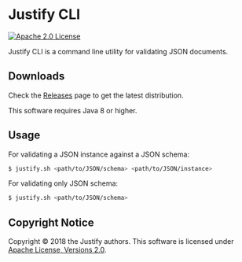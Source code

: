 # Justify CLI
[![Apache 2.0 License](https://img.shields.io/:license-Apache%202.0-blue.svg)](https://www.apache.org/licenses/LICENSE-2.0)

Justify CLI is a command line utility for validating JSON documents.

## Downloads

Check the [Releases] page to get the latest distribution.

This software requires Java 8 or higher.

## Usage

For validating a JSON instance against a JSON schema:

```bash
$ justify.sh <path/to/JSON/schema> <path/to/JSON/instance>
```

For validating only JSON schema:

```bash
$ justify.sh <path/to/JSON/schema>
```

## Copyright Notice
Copyright &copy; 2018 the Justify authors. This software is licensed under [Apache License, Versions 2.0][Apache 2.0 License].

[Apache 2.0 License]: https://www.apache.org/licenses/LICENSE-2.0
[Justify]: https://github.com/leadpony/justify
[Releases]: https://github.com/leadpony/justify-cli/releases/latest
